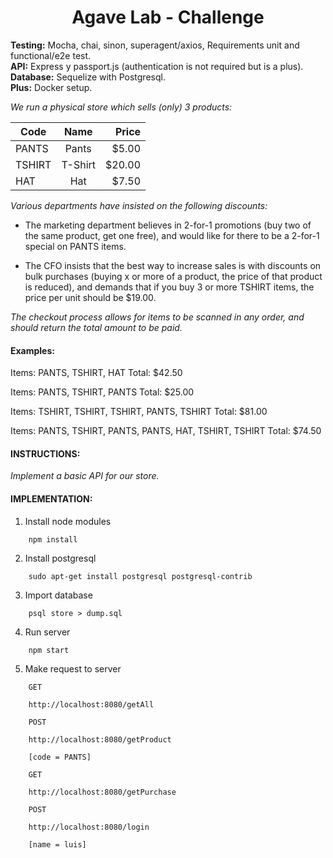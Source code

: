 

<h1 style="text-align: center;"> Agave Lab - Challenge </h1>


**Testing:** Mocha, chai, sinon, superagent/axios, Requirements unit and functional/e2e test.<br/>  **API:** Express y passport.js (authentication is not required but is a plus).<br/>
**Database:** Sequelize with Postgresql.<br/>
**Plus:** Docker setup.

_We run a physical store which sells (only) 3 products:_



|Code         | Name         |  Price
|-------------|:------------:|-------:
|PANTS        | Pants        |   $5.00
|TSHIRT       | T-Shirt      |  $20.00
|HAT          | Hat          |   $7.50


_Various departments have insisted on the following discounts:_

- The marketing department believes in 2-for-1 promotions (buy two of the same product, get one free), and would like for there to be a 2-for-1 special on PANTS items.

- The CFO insists that the best way to increase sales is with discounts on bulk purchases (buying x or more of a product, the price of that product is reduced), and demands that if you buy 3 or more TSHIRT items, the price per unit should be $19.00.

_The checkout process allows for items to be scanned in any order, and should return the total amount to be paid._

<h4>Examples:</h4>


Items: PANTS, TSHIRT, HAT
Total: $42.50

Items: PANTS, TSHIRT, PANTS
Total: $25.00

Items: TSHIRT, TSHIRT, TSHIRT, PANTS, TSHIRT
Total: $81.00

Items: PANTS, TSHIRT, PANTS, PANTS, HAT, TSHIRT, TSHIRT
Total: $74.50


<h4>INSTRUCTIONS:</h4>

_Implement a basic API for our store._

<h4>IMPLEMENTATION:</h4>

1. Install node modules
```
	npm install
```
2. Install postgresql
```
    sudo apt-get install postgresql postgresql-contrib
```
3. Import database
```
	psql store > dump.sql
```

4. Run server
```
	npm start
```
5. Make request to server
```
	GET

	http://localhost:8080/getAll

	POST
		
	http://localhost:8080/getProduct

	[code = PANTS]

	GET

	http://localhost:8080/getPurchase

	POST

	http://localhost:8080/login

	[name = luis]
```
